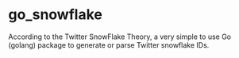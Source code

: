 # go_snowflake
According to the Twitter SnowFlake Theory, a very simple to use Go (golang) package to generate or parse Twitter snowflake  IDs.
